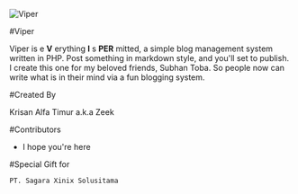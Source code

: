 ![Viper](https://github.com/krisanalfa/viper/raw/master/www/img/viper.png)

#Viper

Viper is e **V** erything **I** s **PER** mitted, a simple blog management system written in PHP.
Post something in markdown style, and you'll set to publish. I create this one for my beloved friends, Subhan Toba. So people now can write what is in their mind via a fun blogging system.

#Created By

Krisan Alfa Timur a.k.a Zeek

#Contributors

- I hope you're here

#Special Gift for
```
PT. Sagara Xinix Solusitama
```
